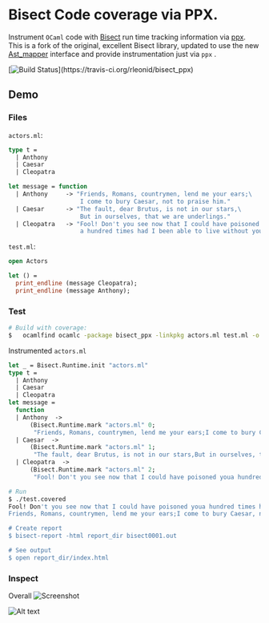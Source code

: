 # Bisect Code coverage via PPX.

Instrument `OCaml` code with [Bisect](http://bisect.x9c.fr/) run time tracking information via
[ppx](http://caml.inria.fr/pub/docs/manual-ocaml-4.02/extn.html#sec241). This is a fork of the
original, excellent Bisect library, updated to use the new
[Ast_mapper](https://github.com/ocaml/ocaml/blob/trunk/parsing/ast_mapper.mli) interface and
provide instrumentation just via `ppx` .

[![Build Status](https://travis-ci.org/rleonid/bisect_ppx.svg?)](https://travis-ci.org/rleonid/bisect_ppx)

## Demo

### Files

`actors.ml`:

```OCaml
type t =
  | Anthony
  | Caesar
  | Cleopatra

let message = function
  | Anthony     -> "Friends, Romans, countrymen, lend me your ears;\
                    I come to bury Caesar, not to praise him."
  | Caesar      -> "The fault, dear Brutus, is not in our stars,\
                    But in ourselves, that we are underlings."
  | Cleopatra   -> "Fool! Don't you see now that I could have poisoned you\
                    a hundred times had I been able to live without you."
```

`test.ml`:

```OCaml
open Actors

let () =
  print_endline (message Cleopatra);
  print_endline (message Anthony);
```

### Test

```Bash
# Build with coverage:
$	ocamlfind ocamlc -package bisect_ppx -linkpkg actors.ml test.ml -o test.covered
```

Instrumented `actors.ml`

```OCaml
let _ = Bisect.Runtime.init "actors.ml"
type t =
  | Anthony
  | Caesar
  | Cleopatra
let message =
  function
  | Anthony  ->
      (Bisect.Runtime.mark "actors.ml" 0;
       "Friends, Romans, countrymen, lend me your ears;I come to bury Caesar, not to praise him.")
  | Caesar  ->
      (Bisect.Runtime.mark "actors.ml" 1;
       "The fault, dear Brutus, is not in our stars,But in ourselves, that we are underlings.")
  | Cleopatra  ->
      (Bisect.Runtime.mark "actors.ml" 2;
       "Fool! Don't you see now that I could have poisoned youa hundred times had I been able to live without you.")
```

```Bash
# Run
$ ./test.covered
Fool! Don't you see now that I could have poisoned youa hundred times had I been able to live without you.
Friends, Romans, countrymen, lend me your ears;I come to bury Caesar, not to praise him.

# Create report
$ bisect-report -html report_dir bisect0001.out

# See output
$ open report_dir/index.html
```

### Inspect

Overall
![Screenshot](src/demo/img/Screenshot1.png)

![Alt text](src/demo/img/Screenshot2.png)
